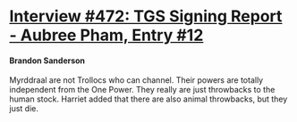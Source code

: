 # [Interview #472: TGS Signing Report - Aubree Pham, Entry #12](https://www.theoryland.com/intvmain.php?i=472#12)

#### Brandon Sanderson

Myrddraal are not Trollocs who can channel. Their powers are totally independent from the One Power. They really are just throwbacks to the human stock. Harriet added that there are also animal throwbacks, but they just die.

